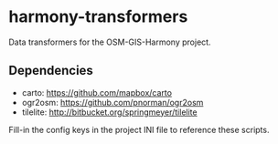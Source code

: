 harmony-transformers
==================

Data transformers for the OSM-GIS-Harmony project.

Dependencies
------------

* carto: https://github.com/mapbox/carto
* ogr2osm: https://github.com/pnorman/ogr2osm
* tilelite: http://bitbucket.org/springmeyer/tilelite

Fill-in the config keys in the project INI file to reference these scripts.
